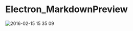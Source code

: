 # Electron_MarkdownPreview

![2016-02-15 15 35 09](https://cloud.githubusercontent.com/assets/10583478/13041467/aa555ec8-d3fa-11e5-8f87-311b1d14664f.png)
